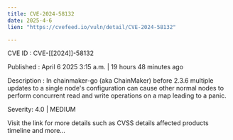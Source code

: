 ```yaml
---
title: CVE-2024-58132
date: 2025-4-6
lien: "https://cvefeed.io/vuln/detail/CVE-2024-58132"

---
```


CVE ID : CVE-[[2024]]-58132

Published :  April 6
2025
3:15 a.m. | 19 hours
48 minutes ago

Description : In chainmaker-go (aka ChainMaker) before 2.3.6
multiple updates to a single node's configuration can cause other normal nodes to perform concurrent read and write operations on a map
leading to a panic.

Severity: 4.0 | MEDIUM

Visit the link for more details
such as CVSS details
affected products
timeline
and more...
